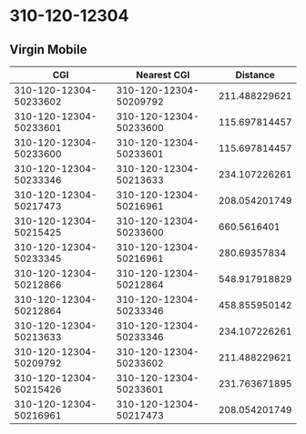 # 310-120-12304
## Virgin Mobile


| CGI | Nearest CGI | Distance |
|-----|-------------|----------|
| 310-120-12304-50233602 | 310-120-12304-50209792 | 211.488229621 |
| 310-120-12304-50233601 | 310-120-12304-50233600 | 115.697814457 |
| 310-120-12304-50233600 | 310-120-12304-50233601 | 115.697814457 |
| 310-120-12304-50233346 | 310-120-12304-50213633 | 234.107226261 |
| 310-120-12304-50217473 | 310-120-12304-50216961 | 208.054201749 |
| 310-120-12304-50215425 | 310-120-12304-50233600 | 660.5616401 |
| 310-120-12304-50233345 | 310-120-12304-50216961 | 280.69357834 |
| 310-120-12304-50212866 | 310-120-12304-50212864 | 548.917918829 |
| 310-120-12304-50212864 | 310-120-12304-50233346 | 458.855950142 |
| 310-120-12304-50213633 | 310-120-12304-50233346 | 234.107226261 |
| 310-120-12304-50209792 | 310-120-12304-50233602 | 211.488229621 |
| 310-120-12304-50215426 | 310-120-12304-50233601 | 231.763671895 |
| 310-120-12304-50216961 | 310-120-12304-50217473 | 208.054201749 |
